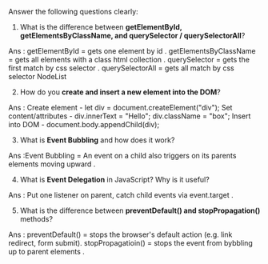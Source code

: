  Answer the following questions clearly:

1. What is the difference between **getElementById, getElementsByClassName, and querySelector / querySelectorAll**?

Ans : 
getElementById = gets one element by id .
getElementsByClassName = gets all elements with a class html collection .
querySelector = gets the first match by css selector .
querySelectorAll = gets all match by css selector NodeList


2. How do you **create and insert a new element into the DOM**?

Ans :
Create element -  let div = document.createElement("div");
Set content/attributes -  div.innerText = "Hello"; div.className = "box";
Insert into DOM - document.body.appendChild(div);


3. What is **Event Bubbling** and how does it work?

Ans :Event Bubbling = An event on a child also triggers on its parents elements moving upward .
      

4. What is **Event Delegation** in JavaScript? Why is it useful?

Ans : Put one listener on parent, catch child events via event.target .


5. What is the difference between **preventDefault() and stopPropagation()** methods?

Ans :
preventDefault()  =  stops the browser's default action (e.g. link redirect, form submit).
stopPropagatioin() = stops the event from bybbling up to parent elements .

